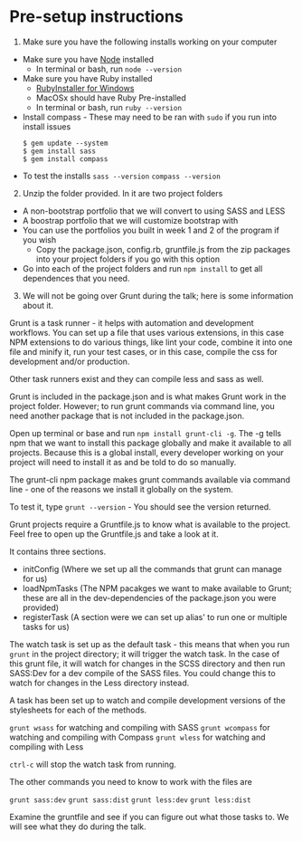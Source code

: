 # Pre-setup instructions

1. Make sure you have the following installs working on your computer
  - Make sure you have [Node](https://nodejs.org/en/) installed
    - In terminal or bash, run `node --version`
  - Make sure you have Ruby installed
    - [RubyInstaller for Windows](https://www.ruby-lang.org/en/documentation/installation/#rubyinstaller)
    - MacOSx should have Ruby Pre-installed
    - In terminal or bash, run `ruby --version`
  - Install compass - These may need to be ran with `sudo` if you run into install issues
    ```
    $ gem update --system
    $ gem install sass
    $ gem install compass
    ```
  - To test the installs
    `sass --version`
    `compass --version`
2. Unzip the folder provided. In it are two project folders
  - A non-bootstrap portfolio that we will convert to using SASS and LESS
  - A boostrap portfolio that we will customize bootstrap with
  - You can use the portfolios you built in week 1 and 2 of the program if you wish
    - Copy the package.json, config.rb, gruntfile.js from the zip packages into your project folders if you
    go with this option
  - Go into each of the project folders and run `npm install` to get all dependences that you need.
3. We will not be going over Grunt during the talk; here is some information about it.

Grunt is a task runner - it helps with automation and development workflows. You can set up a file that uses
various extensions, in this case NPM extensions to do various things, like lint your code, combine it into
one file and minify it, run your test cases, or in this case, compile the css for development and/or production.

Other task runners exist and they can compile less and sass as well.

Grunt is included in the package.json and is what makes Grunt work in the project folder. However; to run
grunt commands via command line, you need another package that is not included in the package.json.

Open up terminal or base and run `npm install grunt-cli -g`. The -g tells npm that we want to install this
package globally and make it available to all projects. Because this is a global install, every developer working
on your project will need to install it as and be told to do so manually.

The grunt-cli npm package makes grunt commands available via command line - one of the reasons we install
it globally on the system.

To test it, type `grunt --version` - You should see the version returned.

Grunt projects require a Gruntfile.js to know what is available to the project. Feel free to open up the
Gruntfile.js and take a look at it.

It contains three sections.
- initConfig (Where we set up all the commands that grunt can manage for us)
- loadNpmTasks (The NPM pacakges we want to make available to Grunt; these are all in the dev-dependencies
  of the package.json you were provided)
- registerTask (A section were we can set up alias' to run one or multiple tasks for us)

The watch task is set up as the default task - this means that when you run `grunt` in the project directory;
it will trigger the watch task. In the case of this grunt file, it will watch for changes in the SCSS directory
and then run SASS:Dev for a dev compile of the SASS files. You could change this to watch for changes in the
Less directory instead.

A task has been set up to watch and compile development versions of the stylesheets for each of the methods.

`grunt wsass` for watching and compiling with SASS
`grunt wcompass` for watching and compiling with Compass
`grunt wless` for watching and compiling with Less

`ctrl-c` will stop the watch task from running.

The other commands you need to know to work with the files are

`grunt sass:dev`
`grunt sass:dist`
`grunt less:dev`
`grunt less:dist`

Examine the gruntfile and see if you can figure out what those tasks to. We will see what they do during the
talk.
